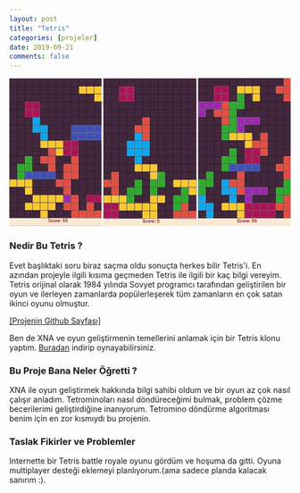 ```yaml
---
layout: post
title: "Tetris"
categories: [projeler]
date: 2019-09-21
comments: false
---
```


<div style="text-align: center;">
	<img src="https://github.com/aeren108/aeren108.github.io/blob/master/assets/img/tetris-ss.jpg?raw=true" alt="Screenshots">
</div>

### **Nedir Bu Tetris ?**
Evet başlıktaki soru biraz saçma oldu sonuçta herkes bilir Tetris'i. En azından projeyle ilgili kısıma geçmeden Tetris ile ilgili bir kaç bilgi vereyim.
Tetris orijinal olarak 1984 yılında Sovyet programcı tarafından geliştirilen bir oyun ve ilerleyen zamanlarda popülerleşerek tüm zamanların en çok satan ikinci oyunu olmuştur. <br>

[[Projenin Github Sayfası]](https://github.com/aeren108/tetris)


Ben de XNA ve oyun geliştirmenin temellerini anlamak için bir Tetris klonu yaptım. [Buradan](https://github.com/aeren108/tetris/releases/download/v0.9.1/multi_tetris.rar) indirip oynayabilirsiniz.

### **Bu Proje Bana Neler Öğretti ?**
XNA ile oyun geliştirmek hakkında bilgi sahibi oldum ve bir oyun az çok nasıl çalışır anladım. Tetrominoları nasıl döndüreceğimi bulmak, problem çözme becerilerimi geliştirdiğine inanıyorum. Tetromino döndürme algoritması benim için en zor kısmıydı bu projenin.

### **Taslak Fikirler ve Problemler**
Internette bir Tetris battle royale oyunu gördüm ve hoşuma da gitti. Oyuna multiplayer desteği eklemeyi planlıyorum.(ama sadece planda kalacak sanırım :).
